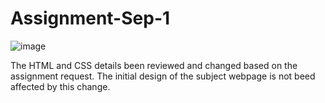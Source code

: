 # Assignment-Sep-1
![image](https://user-images.githubusercontent.com/109995670/188048474-2bb49ed5-50ad-47f6-8680-3ccefc8775d3.png)

The HTML and CSS details been reviewed and changed based on the assignment request. 
The initial design of the subject webpage is not beed affected by this change. 
